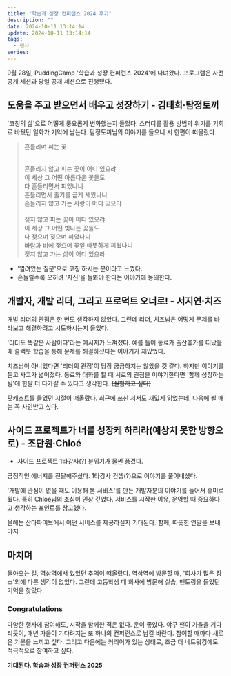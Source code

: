 ```yaml
---
title: "학습과 성장 컨퍼런스 2024 후기"
description: ""
date: 2024-10-11 13:14:14
update: 2024-10-11 13:14:14
tags:
  - 행사
series: 
---
```


9월 28일, PuddingCamp '학습과 성장 컨퍼런스 2024'에 다녀왔다.
프로그램은 사전 공개 세션과 당일 공개 세션으로 진행됐다.

## 도움을 주고 받으면서 배우고 성장하기 - 김태희·탐정토끼

'코칭의 삶'으로 어떻게 풍요롭게 변화했는지 들었다. 스터디를 활용 방법과 위기를 기회로 바꿨던 일화가 기억에 남는다.
탐정토끼님의 이야기를 들으니 시 한편이 떠올랐다.

> 흔들리며 피는 꽃
>
> <br>흔들리지 않고 피는 꽃이 어디 있으랴<br>
> 이 세상 그 어떤 아름다운 꽃들도<br>
> 다 흔들리면서 피었나니<br>
> 흔들리면서 줄기를 곧게 세웠나니<br>
> 흔들리지 않고 가는 사랑이 어디 있으랴<br>
> <br>
> 젖지 않고 피는 꽃이 어디 있으랴<br>
> 이 세상 그 어떤 빛나는 꽃들도<br>
> 다 젖으며 젖으며 피었나니<br>
> 바람과 비에 젖으며 꽃잎 따뜻하게 피웠나니<br>
> 젖지 않고 가는 삶이 어디 있으랴

- '열려있는 질문'으로 코칭 하시는 분이라고 느꼈다.
- 흔들릴수록 오히려 '자신'을 돌봐야 한다는 이야기에 동의한다.

## 개발자, 개발 리더, 그리고 프로덕트 오너로! - 서지연·치즈

개발 리더의 관점은 한 번도 생각하지 않았다. 그런데 리더, 치즈님은 어떻게 문제를 바라보고 해결하려고 시도하시는지 들었다.

'리더도 똑같은 사람이다'라는 메시지가 느껴졌다. 예를 들어 동료가 출산휴가를 떠났을 때 슬랙봇 학습을 통해 문제를 해결하셨다는 이야기가 재밌었다.

치즈님이 아니었다면 '리더의 관점'이 당장 궁금하지는 않았을 것 같다. 하지만 이야기를 듣고 사고가 넓어졌다.
동료와 대화를 할 때 서로의 관점을 이야기한다면 '함께 성장하는 팀'에 한발 더 다가갈 수 있다고 생각한다.
~~(실험하고 싶다)~~

팟캐스트를 들었던 시절이 떠올랐다. 최근에 쓰신 저서도 재밌게 읽었는데, 다음에 뵐 때는 꼭 사인받고 싶다.

## 사이드 프로젝트가 너를 성장케 하리라(예상치 못한 방향으로) - 조단원·Chloé

- 사이드 프로젝트 1타강사(?) 분위기가 물씬 풍겼다.

긍정적인 에너지를 전달해주셨다. 1타강사 컨셉(?)으로 이야기를 풀어내셨다.

'개발에 관심이 없을 때도 이용해 본 서비스'를 만든 개발자분의 이야기를 들어서 흥미로웠다. 특히 Chloé님의 초심이 인상 깊었다.
서비스를 시작한 이유, 운영할 때 중요하다고 생각하는 포인트를 참고했다.

올해는 산타파이브에서 어떤 서비스를 제공하실지 기대된다. 함께, 따뜻한 연말을 보내야지.

## 마치며

돌아오는 길, 역삼역에서 있었던 추억이 떠올랐다. 역삼역에 방문할 때, '회사가 많은 장소'외에 다른 생각이 없었다.
그런데 고등학생 때 회사에 방문해 실습, 멘토링을 들었던 기억을 찾았다.

### Congratulations

다양한 행사에 참여해도, 시작을 함께한 적은 없다. 운이 좋았다. 야구 팬이 가을을 기다리듯이,
매년 가을이 기다려지는 또 하나의 컨퍼런스로 남길 바란다. 참여할 때마다 새로운 기분을 느끼고 싶다.
그리고 다음에는 커리어가 있는 상태로, 조금 더 네트워킹에도 적극적으로 참여하고 싶다.

**기대된다. 학습과 성장 컨퍼런스 2025**
